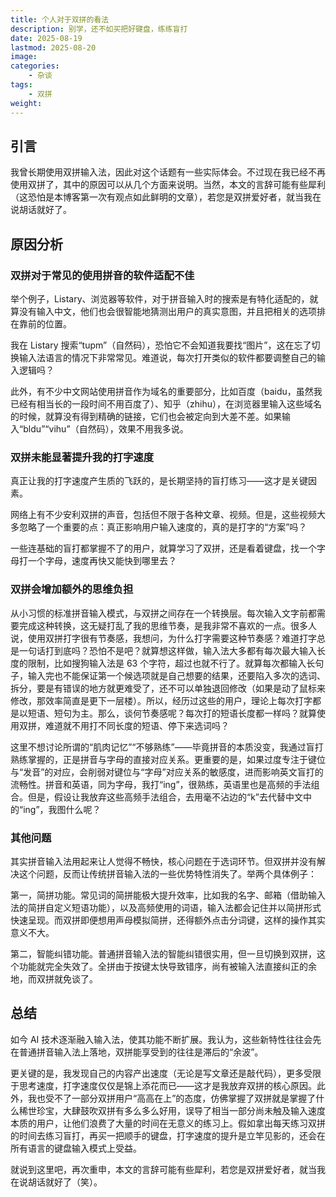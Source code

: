 ```yaml
---
title: 个人对于双拼的看法
description: 别学，还不如买把好键盘，练练盲打
date: 2025-08-19
lastmod: 2025-08-20
image: 
categories:
    - 杂谈
tags:
    - 双拼
weight: 
---
```


## 引言

我曾长期使用双拼输入法，因此对这个话题有一些实际体会。不过现在我已经不再使用双拼了，其中的原因可以从几个方面来说明。当然，本文的言辞可能有些犀利（这恐怕是本博客第一次有观点如此鲜明的文章），若您是双拼爱好者，就当我在说胡话就好了。

## 原因分析

### 双拼对于常见的使用拼音的软件适配不佳

举个例子，Listary、浏览器等软件，对于拼音输入时的搜索是有特化适配的，就算没有输入中文，他们也会很智能地猜测出用户的真实意图，并且把相关的选项排在靠前的位置。

我在 Listary 搜索“tupm”（自然码），恐怕它不会知道我要找“图片”，这在忘了切换输入法语言的情况下非常常见。难道说，每次打开类似的软件都要调整自己的输入逻辑吗？

此外，有不少中文网站使用拼音作为域名的重要部分，比如百度（baidu，虽然我已经有相当长的一段时间不用百度了）、知乎（zhihu），在浏览器里输入这些域名的时候，就算没有得到精确的链接，它们也会被定向到大差不差。如果输入“bldu”“vihu”（自然码），效果不用我多说。

### 双拼未能显著提升我的打字速度

真正让我的打字速度产生质的飞跃的，是长期坚持的盲打练习——这才是关键因素。

网络上有不少安利双拼的声音，包括但不限于各种文章、视频。但是，这些视频大多忽略了一个重要的点：真正影响用户输入速度的，真的是打字的“方案”吗？

一些连基础的盲打都掌握不了的用户，就算学习了双拼，还是看着键盘，找一个字母打一个字母，速度再快又能快到哪里去？

### 双拼会增加额外的思维负担

从小习惯的标准拼音输入模式，与双拼之间存在一个转换层。每次输入文字前都需要完成这种转换，这无疑打乱了我的思维节奏，是我非常不喜欢的一点。很多人说，使用双拼打字很有节奏感，我想问，为什么打字需要这种节奏感？难道打字总是一句话打到底吗？恐怕不是吧？就算想这样做，输入法大多都有每次最大输入长度的限制，比如搜狗输入法是 63 个字符，超过也就不行了。就算每次都输入长句子，输入完也不能保证第一个候选项就是自己想要的结果，还要陷入多次的选词、拆分，要是有错误的地方就更难受了，还不可以单独退回修改（如果是动了鼠标来修改，那效率简直是更下一层楼）。所以，经历过这些的用户，理论上每次打字都是以短语、短句为主。那么，谈何节奏感呢？每次打的短语长度都一样吗？就算使用双拼，难道就不用打不同长度的短语、停下来选词吗？

这里不想讨论所谓的“肌肉记忆”“不够熟练”——毕竟拼音的本质没变，我通过盲打熟练掌握的，正是拼音与字母的直接对应关系。更重要的是，如果过度专注于键位与“发音”的对应，会削弱对键位与“字母”对应关系的敏感度，进而影响英文盲打的流畅性。拼音和英语，同为字母，我打“ing”，很熟练，英语里也是高频的手法组合。但是，假设让我放弃这些高频手法组合，去用毫不沾边的“k”去代替中文中的“ing”，我图什么呢？

### 其他问题

其实拼音输入法用起来让人觉得不畅快，核心问题在于选词环节。但双拼并没有解决这个问题，反而让传统拼音输入法的一些优势特性消失了。举两个具体例子：

第一，简拼功能。常见词的简拼能极大提升效率，比如我的名字、邮箱（借助输入法的简拼自定义短语功能），以及高频使用的词语，输入法都会记住并以简拼形式快速呈现。而双拼即便想用声母模拟简拼，还得额外点击分词键，这样的操作其实意义不大。

第二，智能纠错功能。普通拼音输入法的智能纠错很实用，但一旦切换到双拼，这个功能就完全失效了。全拼由于按键太快导致错序，尚有被输入法直接纠正的余地，而双拼就免谈了。

## 总结

如今 AI 技术逐渐融入输入法，使其功能不断扩展。我认为，这些新特性往往会先在普通拼音输入法上落地，双拼能享受到的往往是滞后的“余波”。

更关键的是，我发现自己的内容产出速度（无论是写文章还是敲代码），更多受限于思考速度，打字速度仅仅是锦上添花而已——这才是我放弃双拼的核心原因。此外，我也受不了一部分双拼用户“高高在上”的态度，仿佛掌握了双拼就是掌握了什么稀世珍宝，大肆鼓吹双拼有多么多么好用，误导了相当一部分尚未触及输入速度本质的用户，让他们浪费了大量的时间在无意义的练习上。假如拿出每天练习双拼的时间去练习盲打，再买一把顺手的键盘，打字速度的提升是立竿见影的，还会在所有语言的键盘输入模式上受益。

就说到这里吧，再次重申，本文的言辞可能有些犀利，若您是双拼爱好者，就当我在说胡话就好了（笑）。
